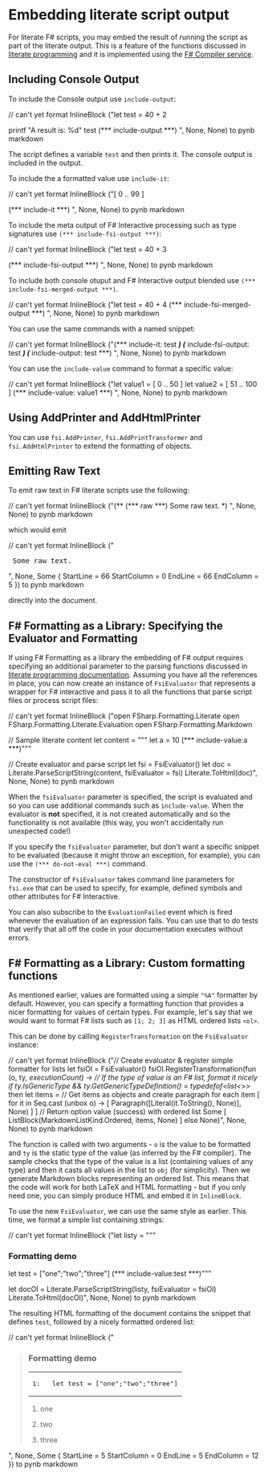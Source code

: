 # Embedding literate script output

For literate F# scripts, you may embed the result of running the script as part of the literate output.
This is a feature of the functions discussed in [literate programming](literate.html) and
it is implemented using the [F# Compiler service](http://fsharp.github.io/FSharp.Compiler.Service/).

## Including Console Output

To include the Console output use `include-output`:

// can't yet format InlineBlock ("let test = 40 + 2

printf "A result is: %d" test
(*** include-output ***)
", None, None) to pynb markdown

The script defines a variable `test` and then prints it. The console output is included
in the output.

To include the a formatted value use `include-it`:

// can't yet format InlineBlock ("[ 0 .. 99 ]

(*** include-it ***)
", None, None) to pynb markdown

To include the meta output of F# Interactive processing such as type signatures use `(*** include-fsi-output ***)`:

// can't yet format InlineBlock ("let test = 40 + 3

(*** include-fsi-output ***)
", None, None) to pynb markdown

To include both console otuput and F# Interactive output blended use `(*** include-fsi-merged-output ***)`.

// can't yet format InlineBlock ("let test = 40 + 4
(*** include-fsi-merged-output ***)
", None, None) to pynb markdown

You can use the same commands with a named snippet:

// can't yet format InlineBlock ("(*** include-it: test ***)
(*** include-fsi-output: test ***)
(*** include-output: test ***)
", None, None) to pynb markdown

You can use the `include-value` command to format a specific value:

// can't yet format InlineBlock ("let value1 = [ 0 .. 50 ]
let value2 = [ 51 .. 100 ]
(*** include-value: value1 ***)
", None, None) to pynb markdown

## Using AddPrinter and AddHtmlPrinter

You can use `fsi.AddPrinter`, `fsi.AddPrintTransformer` and `fsi.AddHtmlPrinter` to extend the formatting of objects.

## Emitting Raw Text

To emit raw text in F# literate scripts use the following:

// can't yet format InlineBlock ("(**
	(*** raw ***)
	Some raw text.
*)
", None, None) to pynb markdown

which would emit

// can't yet format InlineBlock ("<pre>
Some raw text.
</pre>", None, Some { StartLine = 66 StartColumn = 0 EndLine = 66 EndColumn = 5 }) to pynb markdown

directly into the document.

## F# Formatting as a Library:  Specifying the Evaluator and Formatting

If using F# Formatting as a library the embedding of F# output requires specifying an additional parameter to the
parsing functions discussed in [literate programming documentation](literate.html).
Assuming you have all the references in place, you can now create an instance of
`FsiEvaluator` that represents a wrapper for F# interactive and pass it to all the
functions that parse script files or process script files:

// can't yet format InlineBlock ("open FSharp.Formatting.Literate
open FSharp.Formatting.Literate.Evaluation
open FSharp.Formatting.Markdown

// Sample literate content
let content = """
let a = 10
(*** include-value:a ***)"""

// Create evaluator and parse script
let fsi = FsiEvaluator()
let doc = Literate.ParseScriptString(content, fsiEvaluator = fsi)
Literate.ToHtml(doc)", None, None) to pynb markdown

When the `fsiEvaluator` parameter is specified, the script is evaluated and so you
can use additional commands such as `include-value`. When the evaluator is **not** specified,
it is not created automatically and so the functionality is not available (this way,
you won't accidentally run unexpected code!)

If you specify the `fsiEvaluator` parameter, but don't want a specific snippet to be evaluated
(because it might throw an exception, for example), you can use the `(*** do-not-eval ***)`
command.

The constructor of `FsiEvaluator` takes command line parameters for `fsi.exe` that can
be used to specify, for example, defined symbols and other attributes for F# Interactive.

You can also subscribe to the `EvaluationFailed` event which is fired whenever the evaluation
of an expression fails. You can use that to do tests that verify that all off the code in your
documentation executes without errors.

## F# Formatting as a Library: Custom formatting functions

As mentioned earlier, values are formatted using a simple `"%A"` formatter by default.
However, you can specify a formatting function that provides a nicer formatting for values
of certain types. For example, let's say that we would want to format F# lists such as
`[1; 2; 3]` as HTML ordered lists `<ol>`.

This can be done by calling `RegisterTransformation` on the `FsiEvaluator` instance:

// can't yet format InlineBlock ("// Create evaluator & register simple formatter for lists
let fsiOl = FsiEvaluator()
fsiOl.RegisterTransformation(fun (o, ty, _executionCount) ->
  // If the type of value is an F# list, format it nicely
  if ty.IsGenericType && ty.GetGenericTypeDefinition() = typedefof<list<_>> then
    let items = 
      // Get items as objects and create paragraph for each item
      [ for it in Seq.cast<obj> (unbox o) -> 
          [ Paragraph([Literal(it.ToString(), None)], None) ] ]
    // Return option value (success) with ordered list
    Some [ ListBlock(MarkdownListKind.Ordered, items, None) ]
  else None)", None, None) to pynb markdown

The function is called with two arguments - `o` is the value to be formatted and `ty`
is the static type of the value (as inferred by the F# compiler). The sample checks
that the type of the value is a list (containing values of any type) and then it
casts all values in the list to `obj` (for simplicity). Then we generate Markdown
blocks representing an ordered list. This means that the code will work for both
LaTeX and HTML formatting - but if you only need one, you can simply produce HTML and
embed it in `InlineBlock`.

To use the new `FsiEvaluator`, we can use the same style as earlier. This time, we format
a simple list containing strings:

// can't yet format InlineBlock ("let listy = """
### Formatting demo
let test = ["one";"two";"three"]
(*** include-value:test ***)"""

let docOl = Literate.ParseScriptString(listy, fsiEvaluator = fsiOl)
Literate.ToHtml(docOl)", None, None) to pynb markdown

The resulting HTML formatting of the document contains the snippet that defines `test`,
followed by a nicely formatted ordered list:

// can't yet format InlineBlock ("<blockquote>
<h3>Formatting demo</h3>
<table class="pre"><tr><td class="lines"><pre class="fssnip">
<span class="l">1: </span>
</pre>
</td>
<td class="snippet"><pre class="fssnip">
<span class="k">let</span> <spanclass="i">test</span> <span class="o">=</span> [<span class="s">&quot;</span><span class="s">one</span><span class="s">&quot;</span>;<span class="s">&quot;</span><span class="s">two</span><span class="s">&quot;</span>;<span class="s">&quot;</span><span class="s">three</span><span class="s">&quot;</span>]</pre>
</td>
</tr>
</table>
<ol>
<li><p>one</p></li>
<li><p>two</p></li>
<li><p>three</p></li>
</ol>
</blockquote>", None, Some { StartLine = 5 StartColumn = 0 EndLine = 5 EndColumn = 12 }) to pynb markdown


